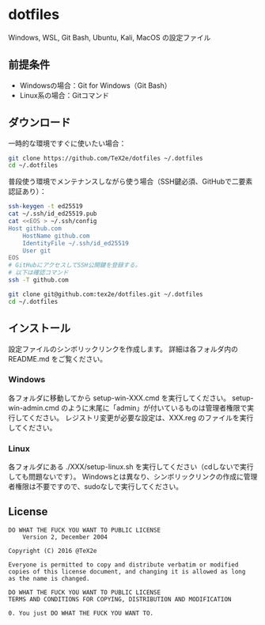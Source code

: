 # dotfiles

Windows, WSL, Git Bash, Ubuntu, Kali, MacOS の設定ファイル

## 前提条件

- Windowsの場合：Git for Windows（Git Bash）
- Linux系の場合：Gitコマンド

## ダウンロード

一時的な環境ですぐに使いたい場合：

```bash
git clone https://github.com/TeX2e/dotfiles ~/.dotfiles
cd ~/.dotfiles
```

普段使う環境でメンテナンスしながら使う場合（SSH鍵必須、GitHubで二要素認証あり）：

```bash
ssh-keygen -t ed25519
cat ~/.ssh/id_ed25519.pub
cat <<EOS > ~/.ssh/config
Host github.com
    HostName github.com
    IdentityFile ~/.ssh/id_ed25519
    User git
EOS
# GitHubにアクセスしてSSH公開鍵を登録する。
# 以下は確認コマンド
ssh -T github.com

git clone git@github.com:tex2e/dotfiles.git ~/.dotfiles
cd ~/.dotfiles
```

## インストール

設定ファイルのシンボリックリンクを作成します。
詳細は各フォルダ内の README.md をご覧ください。

### Windows

各フォルダに移動してから setup-win-XXX.cmd を実行してください。
setup-win-admin.cmd のように末尾に「admin」が付いているものは管理者権限で実行してください。
レジストリ変更が必要な設定は、XXX.reg のファイルを実行してください。

### Linux

各フォルダにある ./XXX/setup-linux.sh を実行してください（cdしないで実行しても問題ないです）。
Windowsとは異なり、シンボリックリンクの作成に管理者権限は不要ですので、sudoなしで実行してください。




## License

    DO WHAT THE FUCK YOU WANT TO PUBLIC LICENSE
        Version 2, December 2004

    Copyright (C) 2016 @TeX2e

    Everyone is permitted to copy and distribute verbatim or modified
    copies of this license document, and changing it is allowed as long
    as the name is changed.

    DO WHAT THE FUCK YOU WANT TO PUBLIC LICENSE
    TERMS AND CONDITIONS FOR COPYING, DISTRIBUTION AND MODIFICATION

    0. You just DO WHAT THE FUCK YOU WANT TO.
